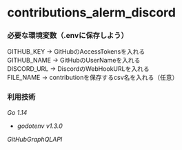 # contributions_alerm_discord

### 必要な環境変数（.envに保存しよう）
GITHUB_KEY -> GitHubのAccessTokensを入れる  
GITHUB_NAME -> GitHubのUserNameを入れる  
DISCORD_URL -> DiscordのWebHookURLを入れる  
FILE_NAME -> contributionを保存するcsv名を入れる（任意）

### 利用技術
*Go 1.14*   
- *godotenv v1.3.0*  

*GitHubGraphQLAPI*
